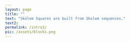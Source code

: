 ```yaml
---
layout: page
title: "" 
text: "Skolem Squares are built from Skolem sequences."
text2: 
permalink: /intro3/
pic: /assets/blocks.png
---
```

